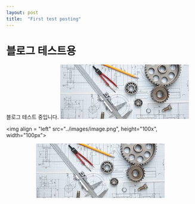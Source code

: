 ```yaml
---
layout: post
title:  "First test posting"
---
```


# 블로그 테스트용 

블로그 테스트 중입니다.
![기계로봇공학부 test](../images/image.png)


<img align = "left" src="../images/image.png", height="100x", width="100px">

<p align = "center">
  <img src = "../images/image.png">
</p>
